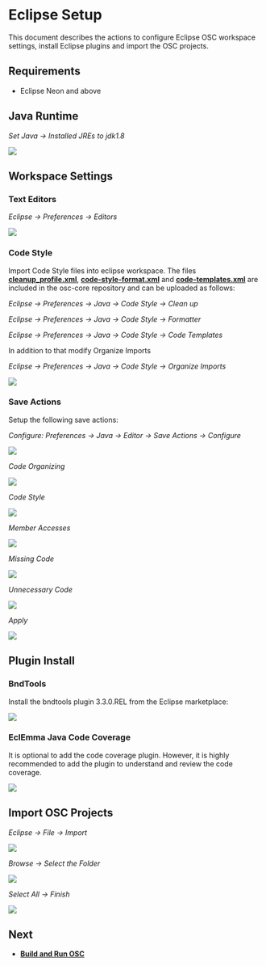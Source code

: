 # Eclipse Setup
This document describes the actions to configure Eclipse OSC workspace settings, install Eclipse plugins and import the OSC projects.

## Requirements
 - Eclipse Neon and above

## Java Runtime

*Set Java -> Installed JREs to jdk1.8*

![](images/jdk1.8.jpg)

## Workspace Settings

### Text Editors

*Eclipse -> Preferences -> Editors*

![](images/text_editor.jpg)

### Code Style

Import Code Style files into eclipse workspace. The files **[cleanup_profile.xml](https://github.com/opensecuritycontroller/osc-core/blob/master/vmidc_cleanup_profile.xml)**, **[code-style-format.xml](https://github.com/opensecuritycontroller/osc-core/blob/master/vmiDC-code-style-format.xml)** and **[code-templates.xml](https://github.com/opensecuritycontroller/osc-core/blob/master/vmiDC-code-templates.xml)** are included in the osc-core repository and can be uploaded as follows:

*Eclipse -> Preferences -> Java -> Code Style -> Clean up*

*Eclipse -> Preferences -> Java -> Code Style -> Formatter*

*Eclipse -> Preferences -> Java -> Code Style -> Code Templates*

In addition to that modify Organize Imports

*Eclipse -> Preferences -> Java -> Code Style -> Organize Imports*

![](images/organize_imports.JPG)

### Save Actions

Setup the following save actions:

*Configure: Preferences -> Java -> Editor -> Save Actions -> Configure*

![](images/missing_annotations.jpg)

*Code Organizing*

![](images/code_organize.jpg)

*Code Style*

![](images/code_style.jpg)

*Member Accesses*

![](images/member_access.jpg)

*Missing Code*

![](images/missing_code.jpg)

*Unnecessary Code*

![](images/Unnecessary_code.jpg)

*Apply*

![](images/save_actions.jpg)

## Plugin Install

### BndTools

Install the bndtools plugin 3.3.0.REL from the Eclipse marketplace:

![](images/bnd_tools.png)

### EclEmma Java Code Coverage

It is optional to add the code coverage plugin. However, it is highly recommended to add the plugin to understand and review the code coverage.

![](images/code_coverage_Eclipse_marketplace.JPG)

## Import OSC Projects

*Eclipse -> File -> Import*

![](images/import_projects.jpg)

*Browse -> Select the Folder*

![](images/choose_folder.jpg)

*Select All -> Finish*

![](images/import_projects_2.jpg)


## Next

- **[Build and Run OSC](build_run_osc.md)**
